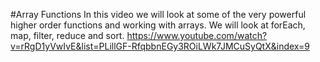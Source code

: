 #Array Functions
In this video we will look at some of the very powerful higher order functions and working with arrays. We will look at forEach, map, filter, reduce and sort.
https://www.youtube.com/watch?v=rRgD1yVwIvE&list=PLillGF-RfqbbnEGy3ROiLWk7JMCuSyQtX&index=9
